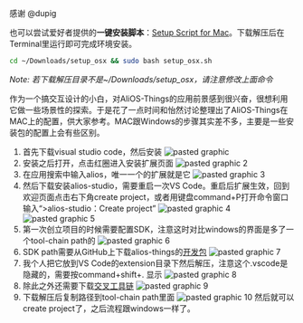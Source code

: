 
感谢 @dupig  
   
也可以尝试爱好者提供的**一键安装脚本**：[Setup Script for Mac](http://p28phe5s5.bkt.clouddn.com/setup_osx.zip)。下载解压后在Terminal里运行即可完成环境安装。
```bash
cd ~/Downloads/setup_osx && sudo bash setup_osx.sh
```
*Note: 若下载解压目录不是~/Downloads/setup_osx，请注意修改上面命令*
  

作为一个搞交互设计的小白，对AliOS-Things的应用前景感到很兴奋，很想利用它做一些场景性的探索。于是花了一点时间和怡然讨论整理出了AliOS-Things在MAC上的配置，供大家参考。MAC跟Windows的步骤其实差不多，主要是一些安装包的配置上会有些区别。
1. 首先下载visual studio code，然后安装
![pasted graphic](https://user-images.githubusercontent.com/8230103/34241779-d206aab4-e652-11e7-909f-15ac8e54bd37.jpg)
2. 安装之后打开，点击红圈进入安装扩展页面
![pasted graphic 2](https://user-images.githubusercontent.com/8230103/34241783-d6f71fae-e652-11e7-8c9c-26bfe6438154.jpg)
3. 在应用搜索中输入alios，唯一一个的扩展就是它
![pasted graphic 3](https://user-images.githubusercontent.com/8230103/34241789-e0c93c88-e652-11e7-9a27-13a48885ff85.jpg)
4. 然后下载安装alios-studio，需要重启一次VS Code。重启后扩展生效，回到欢迎页面点击右下角create project，或者用键盘command+P打开命令窗口输入“>alios-studio：Create project”
![pasted graphic 4](https://user-images.githubusercontent.com/8230103/34241795-e4ae2840-e652-11e7-8e79-fa153931f3a8.jpg)
![pasted graphic 5](https://user-images.githubusercontent.com/8230103/34241813-fa0577ca-e652-11e7-95dc-befc129b686d.jpg)
5. 第一次创立项目的时候需要配置SDK，注意这时对比windows的界面是多了一个tool-chain path的
![pasted graphic 6](https://user-images.githubusercontent.com/8230103/34241817-03449a64-e653-11e7-86c7-b564d35943c6.jpg)
6. SDK path需要从GitHub上下载alios-things的[开发包](https://github.com/alibaba/AliOS-Things)
![pasted graphic 7](https://user-images.githubusercontent.com/8230103/34241833-23347b8c-e653-11e7-9ca8-e50fde85464c.jpg)
7. 我个人把它放到VS Code的extension目录下然后解压，注意这个.vscode是隐藏的，需要按command+shift+. 显示
![pasted graphic 8](https://user-images.githubusercontent.com/8230103/34241845-355c59ce-e653-11e7-9832-dbab4dd3331c.jpg)
8. 除此之外还需要下载[交叉工具链](https://launchpad.net/gcc-arm-embedded/+download)
![pasted graphic 9](https://user-images.githubusercontent.com/8230103/34241870-64781e50-e653-11e7-9dd0-df3ddc719ac1.jpg)
9. 下载解压后复制路径到tool-chain path里面
![pasted graphic 10](https://user-images.githubusercontent.com/8230103/34241891-70fd1518-e653-11e7-946e-d86601c22452.jpg)
然后就可以create project了，之后流程跟windows一样了。